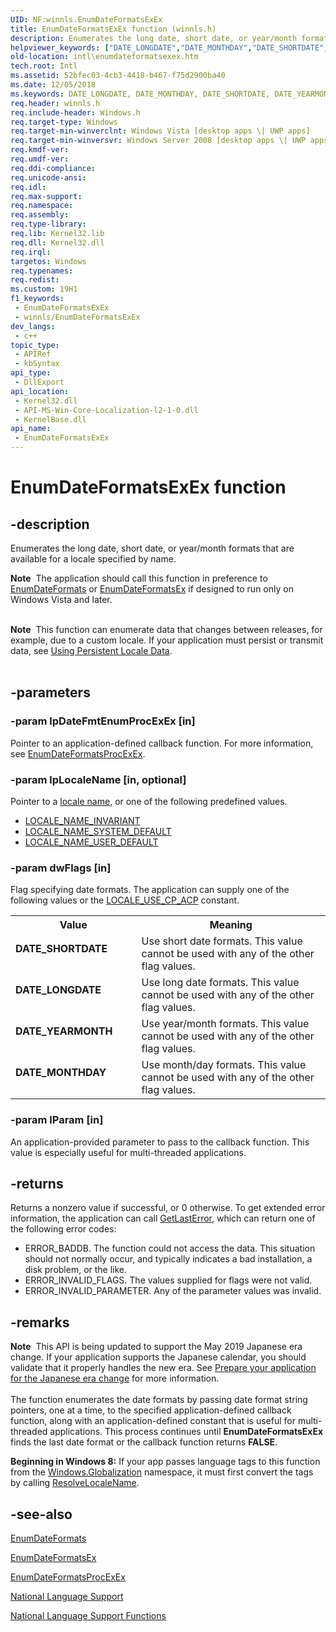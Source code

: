 ```yaml
---
UID: NF:winnls.EnumDateFormatsExEx
title: EnumDateFormatsExEx function (winnls.h)
description: Enumerates the long date, short date, or year/month formats that are available for a locale specified by name.Note  The application should call this function in preference to EnumDateFormats or EnumDateFormatsEx if designed to run only on Windows Vista and later. Note  This function can enumerate data that changes between releases, for example, due to a custom locale. If your application must persist or transmit data, see Using Persistent Locale Data.
helpviewer_keywords: ["DATE_LONGDATE","DATE_MONTHDAY","DATE_SHORTDATE","DATE_YEARMONTH","EnumDateFormatsExEx","EnumDateFormatsExEx function [Internationalization for Windows Applications]","_win32_EnumDateFormatsExEx","intl.enumdateformatsexex","winnls/EnumDateFormatsExEx"]
old-location: intl\enumdateformatsexex.htm
tech.root: Intl
ms.assetid: 52bfec03-4cb3-4418-b467-f75d2900ba40
ms.date: 12/05/2018
ms.keywords: DATE_LONGDATE, DATE_MONTHDAY, DATE_SHORTDATE, DATE_YEARMONTH, EnumDateFormatsExEx, EnumDateFormatsExEx function [Internationalization for Windows Applications], _win32_EnumDateFormatsExEx, intl.enumdateformatsexex, winnls/EnumDateFormatsExEx
req.header: winnls.h
req.include-header: Windows.h
req.target-type: Windows
req.target-min-winverclnt: Windows Vista [desktop apps \| UWP apps]
req.target-min-winversvr: Windows Server 2008 [desktop apps \| UWP apps]
req.kmdf-ver: 
req.umdf-ver: 
req.ddi-compliance: 
req.unicode-ansi: 
req.idl: 
req.max-support: 
req.namespace: 
req.assembly: 
req.type-library: 
req.lib: Kernel32.lib
req.dll: Kernel32.dll
req.irql: 
targetos: Windows
req.typenames: 
req.redist: 
ms.custom: 19H1
f1_keywords:
 - EnumDateFormatsExEx
 - winnls/EnumDateFormatsExEx
dev_langs:
 - c++
topic_type:
 - APIRef
 - kbSyntax
api_type:
 - DllExport
api_location:
 - Kernel32.dll
 - API-MS-Win-Core-Localization-l2-1-0.dll
 - KernelBase.dll
api_name:
 - EnumDateFormatsExEx
---
```


# EnumDateFormatsExEx function


## -description

Enumerates the long date, short date, or year/month formats that are available for a locale specified by name.<div class="alert"><b>Note</b>  The application should call this function in preference to <a href="/windows/desktop/api/winnls/nf-winnls-enumdateformatsa">EnumDateFormats</a> or <a href="/windows/desktop/api/winnls/nf-winnls-enumdateformatsexa">EnumDateFormatsEx</a> if designed to run only on Windows Vista and later.</div>
<div> </div>
<div class="alert"><b>Note</b>  This function can enumerate data that changes between releases, for example, due to a custom locale. If your application must persist or transmit data, see <a href="/windows/desktop/Intl/using-persistent-locale-data">Using Persistent Locale Data</a>.</div>
<div> </div>

## -parameters

### -param lpDateFmtEnumProcExEx [in]

Pointer to an application-defined callback function. For more information, see <a href="/previous-versions/windows/desktop/legacy/dd317815(v=vs.85)">EnumDateFormatsProcExEx</a>.

### -param lpLocaleName [in, optional]

Pointer to a <a href="/windows/desktop/Intl/locale-names">locale name</a>, or one of the following predefined values. 

<ul>
<li>
<a href="/windows/desktop/Intl/locale-name-constants">LOCALE_NAME_INVARIANT</a>
</li>
<li>
<a href="/windows/desktop/Intl/locale-name-constants">LOCALE_NAME_SYSTEM_DEFAULT</a>
</li>
<li>
<a href="/windows/desktop/Intl/locale-name-constants">LOCALE_NAME_USER_DEFAULT</a>
</li>
</ul>

### -param dwFlags [in]

Flag specifying date formats. The application can supply one of the following values or the <a href="/windows/desktop/Intl/locale-use-cp-acp">LOCALE_USE_CP_ACP</a> constant.

<table>
<tr>
<th>Value</th>
<th>Meaning</th>
</tr>
<tr>
<td width="40%"><a id="DATE_SHORTDATE"></a><a id="date_shortdate"></a><dl>
<dt><b>DATE_SHORTDATE</b></dt>
</dl>
</td>
<td width="60%">
Use short date formats. This value cannot be used with any of the other flag values.

</td>
</tr>
<tr>
<td width="40%"><a id="DATE_LONGDATE"></a><a id="date_longdate"></a><dl>
<dt><b>DATE_LONGDATE</b></dt>
</dl>
</td>
<td width="60%">
Use long date formats. This value cannot be used with any of the other flag values.

</td>
</tr>
<tr>
<td width="40%"><a id="DATE_YEARMONTH"></a><a id="date_yearmonth"></a><dl>
<dt><b>DATE_YEARMONTH</b></dt>
</dl>
</td>
<td width="60%">
Use year/month formats. This value cannot be used with any of the other flag values.

</td>
</tr>
<tr>
<td width="40%"><a id="DATE_MONTHDAY"></a><a id="date_monthday"></a><dl>
<dt><b>DATE_MONTHDAY</b></dt>
</dl>
</td>
<td width="60%">
Use month/day formats. This value cannot be used with any of the other flag values.

</td>
</tr>
</table>

### -param lParam [in]

An application-provided parameter to pass to the callback function. This value is especially useful for multi-threaded applications.

## -returns

Returns a nonzero value if successful, or 0 otherwise. To get extended error information, the application can call <a href="/windows/desktop/api/errhandlingapi/nf-errhandlingapi-getlasterror">GetLastError</a>, which can return one of the following error codes:

<ul>
<li>ERROR_BADDB. The function could not access the data. This situation should not normally occur, and typically indicates a bad installation, a disk problem, or the like.</li>
<li>ERROR_INVALID_FLAGS. The values supplied for flags were not valid.</li>
<li>ERROR_INVALID_PARAMETER. Any of the parameter values was invalid.</li>
</ul>

## -remarks

<div class="alert"><b>Note</b>  This API is being updated to support the May 2019 Japanese era change. If your application supports the Japanese calendar, you should validate that it properly handles the new era. See <a href="/windows/uwp/design/globalizing/japanese-era-change">Prepare your application for the Japanese era change</a> for more information.</div>
<div> </div>
The function enumerates the date formats by passing date format string pointers, one at a time, to the specified application-defined callback function, along with an application-defined constant that is useful for multi-threaded applications. This process continues until <b>EnumDateFormatsExEx</b> finds the last date format or the callback function returns <b>FALSE</b>.

<b>Beginning in Windows 8:</b> If your app passes language tags to this function from the <a href="/uwp/api/Windows.Globalization">Windows.Globalization</a> namespace, it must first convert the tags by calling <a href="/windows/desktop/api/winnls/nf-winnls-resolvelocalename">ResolveLocaleName</a>.

## -see-also

<a href="/windows/desktop/api/winnls/nf-winnls-enumdateformatsa">EnumDateFormats</a>



<a href="/windows/desktop/api/winnls/nf-winnls-enumdateformatsexa">EnumDateFormatsEx</a>



<a href="/previous-versions/windows/desktop/legacy/dd317815(v=vs.85)">EnumDateFormatsProcExEx</a>



<a href="/windows/desktop/Intl/national-language-support">National Language Support</a>



<a href="/windows/desktop/Intl/national-language-support-functions">National Language Support Functions</a>